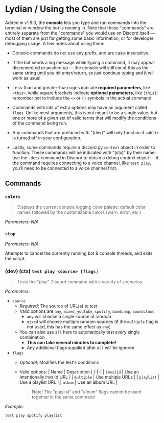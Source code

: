 # Lydian / Using the Console

Added in v1.9.0, the **console** lets you type and run commands into the terminal or window the bot is running in. Note that these "commands" are entirely separate from the "commands" you would use on Discord itself — most of them are just for getting some basic information, or for developer debugging usage. A few notes about using them:

- Console commands do not use any prefix, and are case-insensitive.
- If the bot sends a log message while typing a command, it may appear disconnected or pushed up — the console will still count this as the same string until you hit enter/return, so just continue typing and it will work as usual.

- Less-than and greater-than signs indicate **required parameters**, like `<this>`, while square brackets indicate **optional parameters**, like `[this]`; remember not to include the `<>` or `[]` symbols in the actual command.
- Commands with lots of extra options may have an argument called `flags`. Unlike most arguments, this is not meant to be a single value, but one or more of a given set of valid terms that will modify the conditions of the command being run.
- Any commands that are prefaced with "(dev)" will only function if `public` is turned off in your configuration.
- Lastly, some commands require a discord.py `context` object in order to function. These commands will be indicated with "(ctx)" by their name; use the `-dctx` command in Discord to obtain a debug context object — if the command requires connecting to a voice channel, like `test play`, you'll need to be connected to a voice channel first.

## Commands

### `colors`

> Displays the current console logging color palette: default color names followed by the customizable colors (warn, error, etc.)

*Parameters: N/A*

### `stop`

*Parameters: N/A*

Attempts to cancel the currently running bot & console threads, and exits the script.

### (dev) (ctx) `test play <source> [flags]`

> Tests the "play" Discord command with a variety of scenarios.

*Parameters:*
- `source`
  - *Required*; The source of URL(s) to test
  - Valid options are `any`, `mixed`, `youtube`, `spotify`, `bandcamp`, `soundcloud`
    - `any` will choose a single source at random
    - `mixed` will choose multiple random sources (if the `multiple` flag is not used, this has the same effect as `any`)
  - You can also use `all` here to automatically test every single combination
    - **This can take several minutes to complete!**
    - Any additional flags supplied after `all` will be ignored
- `flags`
  - *Optional*; Modifies the test's conditions
  - Valid options:
    | Name | Description |
    |-|-|
    | `invalid` | Use an intentionally invalid URL |
    | `multiple` | Use multiple URLs |
    | `playlist` | Use a playlist URL |
    | `album` | Use an album URL |

    > Note: The "playlist" and "album" flags cannot be used together in the same command

*Example:*
```
test play spotify playlist
```
